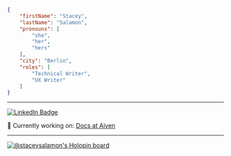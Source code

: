 ```json

{
	"firstName": "Stacey",
	"lastName": "Salamon",
	"pronouns": [
		"she",
		"her",
		"hers"
	],
	"city": "Berlin",
	"roles": [
		"Technical Writer",
		"UX Writer"
	]
}
```

___

<div id="badges">
  <a href="https://www.linkedin.com/in/stacey-salamon">
    <img src="https://img.shields.io/badge/LinkedIn-blue?style=for-the-badge&logo=linkedin&logoColor=white" alt="LinkedIn Badge"/>
  </a>
</div>

🔭 Currently working on: <a href="https://github.com/aiven/devportal">Docs at Aiven</a>

___


[![@staceysalamon's Holopin board](https://holopin.me/staceysalamon)](https://holopin.io/@staceysalamon)

